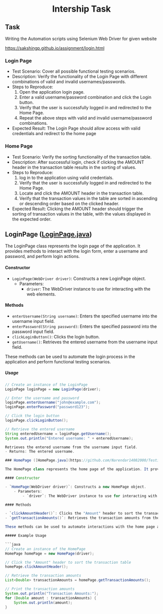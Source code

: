 <h1 align="center">Intership Task</h1>
<h2>Task</h2>
<p>Writing the Automation scripts using Selenium Web Driver for given website</p>
<a href="https://sakshingp.github.io/assignment/login.html">https://sakshingp.github.io/assignment/login.html</a>

### Login Page

- Test Scenario: Cover all possible functional testing scenarios.
- Description: Verify the functionality of the Login Page with different combinations of valid and invalid usernames/passwords.
- Steps to Reproduce:
    1. Open the application login page.
    2. Enter a valid username/password combination and click the Login button.
    3. Verify that the user is successfully logged in and redirected to the Home Page.
    4. Repeat the above steps with valid and invalid username/password combinations.
- Expected Result: The Login Page should allow access with valid credentials and redirect to the home page

### Home Page

- Test Scenario: Verify the sorting functionality of the transaction table.
- Description: After successful login, check if clicking the AMOUNT header in the transaction table results in the sorting of values.
- Steps to Reproduce:
    1. log in to the application using valid credentials.
    2. Verify that the user is successfully logged in and redirected to the Home Page.
    3. Locate and click the AMOUNT header in the transaction table.
    4. Verify that the transaction values in the table are sorted in ascending or descending order based on the clicked header.
- Expected Result: Clicking the AMOUNT header should trigger the sorting of transaction values in the table, with the values displayed in the expected order.

## LoginPage ([LoginPage.java](https://github.com/Narendar14082000/TestingWebsite/blob/master/src/com/example/tests/pages/LoginPage.java))

The LoginPage class represents the login page of the application. It provides methods to interact with the login form, enter a username and password, and perform login actions.

#### Constructor

- `LoginPage(WebDriver driver)`: Constructs a new LoginPage object.
    - Parameters:
        - `driver`: The WebDriver instance to use for interacting with the web elements.

#### Methods

- `enterUsername(String username)`: Enters the specified username into the username input field.
- `enterPassword(String password)`: Enters the specified password into the password input field.
- `clickLoginButton()`: Clicks the login button.
- `getUsername()`: Retrieves the entered username from the username input field.

These methods can be used to automate the login process in the application and perform functional testing scenarios.

##### Usage

```java
// Create an instance of the LoginPage
LoginPage loginPage = new LoginPage(driver);

// Enter the username and password
loginPage.enterUsername("john@example.com");
loginPage.enterPassword("password123");

// Click the login button
loginPage.clickLoginButton();

// Retrieve the entered username
String enteredUsername = loginPage.getUsername();
System.out.println("Entered username: " + enteredUsername);

Retrieves the entered username from the username input field.
- Returns: The entered username.

### HomePage ([HomePage.java](https://github.com/Narendar14082000/TestingWebsite/blob/master/src/com/example/tests/pages/HomePage.java))

The HomePage class represents the home page of the application. It provides methods to interact with elements on the home page, such as sorting the transaction table by the "Amount" header and retrieving the transaction amounts.

#### Constructor

- `HomePage(WebDriver driver)`: Constructs a new HomePage object.
    - Parameters:
        - `driver`: The WebDriver instance to use for interacting with the web elements.

#### Methods

- `clickAmountHeader()`: Clicks the "Amount" header to sort the transaction table.
- `getTransactionAmounts()`: Retrieves the transaction amounts from the table and returns them as a list of doubles.

These methods can be used to automate interactions with the home page and perform functional testing scenarios, such as verifying the sorting of transaction amounts.

##### Example Usage

```java
// Create an instance of the HomePage
HomePage homePage = new HomePage(driver);

// Click the "Amount" header to sort the transaction table
homePage.clickAmountHeader();

// Retrieve the transaction amounts
List<Double> transactionAmounts = homePage.getTransactionAmounts();

// Print the transaction amounts
System.out.println("Transaction Amounts:");
for (Double amount : transactionAmounts) {
    System.out.println(amount);
}

